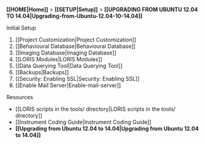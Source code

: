 **[[HOME|Home]]** > **[[SETUP|Setup]]** > **[[UPGRADING FROM UBUNTU 12.04 TO 14.04|Upgrading-from-Ubuntu-12.04-10-14.04]]**

Initial Setup

1. [[Project Customization|Project Customization]]
2. [[Behavioural Database|Behavioural Database]]
3. [[Imaging Database|Imaging Database]]
4. [[LORIS Modules|LORIS Modules]]
5. [[Data Querying Tool|Data Querying Tool]]
6. [[Backups|Backups]]
7. [[Security: Enabling SSL|Security: Enabling SSL]]
8. [[Enable Mail Server|Enable-mail-server]]

Resources

- [[LORIS scripts in the tools/ directory|LORIS scripts in the tools/ directory]]
- [[Instrument Coding Guide|Instrument Coding Guide]]
- **[[Upgrading from Ubuntu 12.04 to 14.04|Upgrading from Ubuntu 12.04 to 14.04]]**